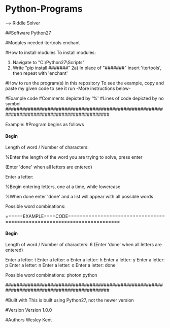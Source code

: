 # Python-Programs
--> Riddle Solver

##Software
Python27

#Modules needed
itertools
enchant

#How to install modules
To install modules:
1) Navigate to "C:\Python27\Scripts"
2) Write "pip install #######" 
2a) In place of "#######" insert 'itertools', then repeat with 'enchant'

#How to run the program(s) in this repository
To see the example, copy and paste my given code to see it run
-More instructions below-

#Example code
#Comments depicted by '%'
#Lines of code depicted by no symbol
#############################################################################################

Example: #Program begins as follows

#### Begin ####
Length of word / Number of characters: 

%Enter the length of the word you are trying to solve, press enter

(Enter 'done' when all letters are entered)

Enter a letter: 

%Begin entering letters, one at a time, while lowercase

%When done enter 'done' and a list will appear with all possible words

Possible word combinations:

======EXAMPLE====CODE========================================================================


#### Begin ####
Length of word / Number of characters: 6
(Enter 'done' when all letters are entered)

Enter a letter: t
Enter a letter: o
Enter a letter: h
Enter a letter: y
Enter a letter: p
Enter a letter: n
Enter a letter: o
Enter a letter: done

Possible word combinations:
photon
python




#############################################################################################

#Built with
This is built using Python27, not the newer version

#Version
Version 1.0.0

#Authors
Wesley Kent
